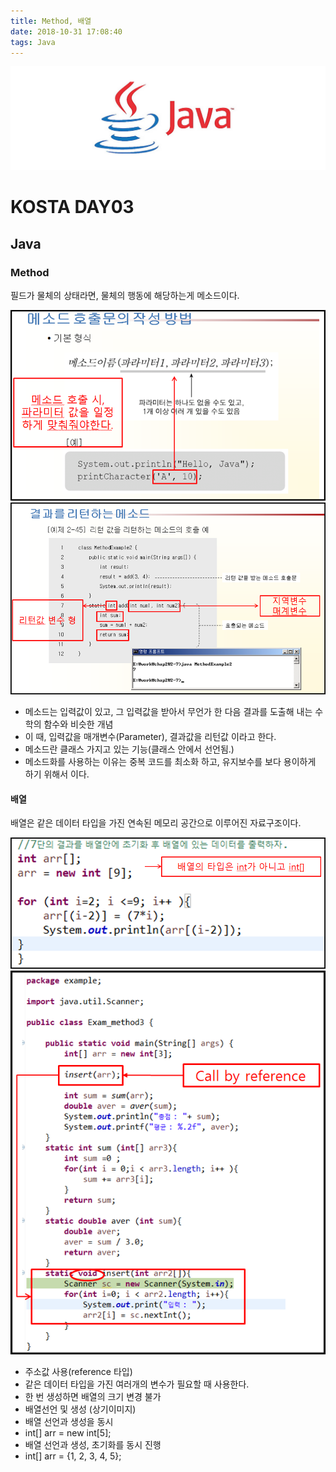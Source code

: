 ```yaml
---
title: Method, 배열
date: 2018-10-31 17:08:40
tags: Java
---
```


![Java](/images/javaimage.png)
# KOSTA DAY03
## Java

### Method
필드가 물체의 상태라면, 물체의 행동에 해당하는게 메소드이다.

![Java](/images/java/java03-01.png)
![Java](/images/java/java03-02.png)
- 메소드는 입력값이 있고, 그 입력값을 받아서 무언가 한 다음 결과를 도출해 내는 수학의 함수와 비슷한 개념
- 이 때, 입력값을 매개변수(Parameter), 결과값을 리턴값 이라고 한다.
- 메소드란 클래스 가지고 있는 기능(클래스 안에서 선언됨.)
- 메소드화를 사용하는 이유는 중복 코드를 최소화 하고, 유지보수를 보다 용이하게 하기 위해서 이다.

#### 배열
배열은 같은 데이터 타입을 가진 연속된 메모리 공간으로 이루어진 자료구조이다.

![Java](/images/java/java03-03.png)
![Java](/images/java/java03-04.png)
- 주소값 사용(reference 타입)
- 같은 데이터 타입을 가진 여러개의 변수가 필요할 때 사용한다.
- 한 번 생성하면 배열의 크기 변경 불가
- 배열선언 및 생성 (상기이미지)
- 배열 선언과 생성을 동시
- int[] arr = new int[5];
- 배열 선언과 생성, 초기화를 동시 진행
- int[] arr = {1, 2, 3, 4, 5};